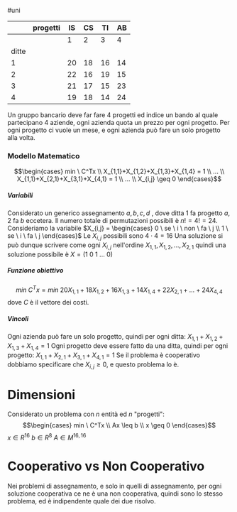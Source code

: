 #uni 

|       | progetti | IS  | CS  | TI  | AB  |
| ----- | -------- | --- | --- | --- | --- |
|       |          | 1   | 2   | 3   | 4   |
| ditte |          |     |     |     |     |
| 1     |          | 20  | 18  | 16  | 14  |
| 2     |          | 22  | 16  | 19  | 15  |
| 3     |          | 21  | 17  | 15  | 23  |
| 4     |          | 19  | 18  | 14  | 24  |
Un gruppo bancario deve far fare 4 progetti ed indice un bando al quale partecipano 4 aziende, ogni azienda quota un prezzo per ogni progetto. Per ogni progetto ci vuole un mese, e ogni azienda può fare un solo progetto alla volta.
### Modello Matematico
$$\begin{cases} min \ C^Tx \\ X_{1,1}+X_{1,2}+X_{1,3}+X_{1,4} = 1 \\ ... \\ X_{1,1}+X_{2,1}+X_{3,1}+X_{4,1} = 1 \\ ... \\  X_{i,j} \geq 0 \end{cases}$$
##### Variabili
Considerato un generico assegnamento $a,b,c,d$ , dove ditta 1 fa progetto $a$, 2 fa $b$ eccetera.
Il numero totale di permutazioni possibili è $n! = 4! = 24$.
Consideriamo la variabile $X_{i,j} = \begin{cases} 0 \ se \ i \ non \ fa \ j \\ 1 \ se \ i \ fa \ j \end{cases}$ 
Le $X_{i,j}$ possibili sono $4 \cdot 4 = 16$ 
Una soluzione si può dunque scrivere come ogni $X_{i,j}$ nell'ordine ${X_{1,1} , X_{1,2} , ... , X_{2,1}}$ 
quindi una soluzione possibile è  $X=(1 \ 0\ 1\ ... \ 0)$ 
##### Funzione obiettivo
$$min \ C^Tx = min \ 20X_{1,1} + 18X_{1,2} + 16X_{1,3} + 14X_{1,4} + 22X_{2,1}+...+24X_{4,4}$$dove $C$ è il vettore dei costi.
##### Vincoli
Ogni azienda può fare un solo progetto, quindi per ogni ditta:
$X_{1,1}+X_{1,2}+X_{1,3}+X_{1,4} = 1$ 
Ogni progetto deve essere fatto da una ditta, quindi per ogni progetto:
$X_{1,1}+X_{2,1}+X_{3,1}+X_{4,1} = 1$ 
Se il problema è cooperativo dobbiamo specificare che $X_{i,j} \geq 0$, e questo problema lo è.
# Dimensioni
Considerato un problema con $n$ entità ed $n$ "progetti": $$\begin{cases} min \ C^Tx \\ Ax \leq b \\ x \geq 0 \end{cases}$$
$x \in R^{16}$ 
$b \in R^8$ 
$A \in M^{16,16}$ 
# Cooperativo vs Non Cooperativo
Nei problemi di assegnamento, e solo in quelli di assegnamento, per ogni soluzione cooperativa ce ne è una non cooperativa, quindi sono lo stesso problema, ed è indipendente quale dei due risolvo.
